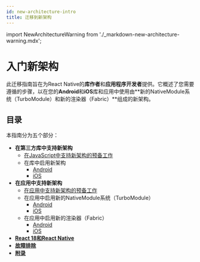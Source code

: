 ```yaml
---
id: new-architecture-intro
title: 迁移到新架构
---
```


import NewArchitectureWarning from './\_markdown-new-architecture-warning.mdx';

<NewArchitectureWarning/>

# 入门新架构

此迁移指南旨在为React Native的**库作者**和**应用程序开发者**提供。它概述了您需要遵循的步骤，以在您的**Android**和**iOS**库和应用中使用由**新的NativeModule系统（TurboModule）和新的渲染器（Fabric）**组成的新架构。

## 目录

本指南分为五个部分：

- **在第三方库中支持新架构**
  - [在JavaScript中支持新架构的预备工作](new-architecture-library-intro)
  - 在库中启用新架构
    - [Android](new-architecture-library-android)
    - [iOS](new-architecture-library-ios)
- **在应用中支持新架构**
  - [在应用中支持新架构的预备工作](new-architecture-app-intro)
  - 在应用中启用新的NativeModule系统（TurboModule）
    - [Android](new-architecture-app-modules-android)
    - [iOS](new-architecture-app-modules-ios)
  - 在应用中启用新的渲染器（Fabric）
    - [Android](new-architecture-app-renderer-android)
    - [iOS](new-architecture-app-renderer-ios)
- [**React 18和React Native**](react-18-and-react-native)
- [**故障排除**](new-architecture-troubleshooting)
- [**附录**](new-architecture-appendix)
